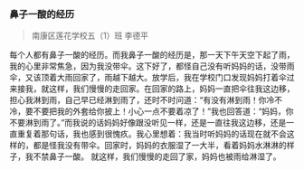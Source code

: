 ﻿---
layout: post
tags: [语文生活]
author: wkp
---

### 鼻子一酸的经历
>南康区莲花学校五（1）班  李德平


每个人都有鼻子一酸的经历。而我鼻子一酸的经历是，那一天下午天空下起了雨，我的心里非常焦急，因为我没带伞。这下好了，都怪自己没有听妈妈的话，没带雨伞，又该顶着大雨回家了，雨越下越大。放学后，我在学校门口发现妈妈打着伞过来接我，就这样，我们慢慢的走回家。在回家的路上，妈妈一直把伞往我这边移，担心我淋到雨，自己早已经淋到雨了，还时不时问道：“有没有淋到雨！你冷不冷，要不要把我的外套给你披上！小心一点不要着凉了！”我也回答道：“妈妈，你不要淋到雨了。”而我说的话妈妈好像跟没听见一样，还是一直往我这边移，还是一直重复着那句话，我也感到很愧疚。我心里想着：我当时听妈妈的话现在就不会这样的，都是怪我没有带伞。回家时，妈妈的衣服湿了一大半，看着妈妈水淋淋的样子，我不禁鼻子一酸。
就这样，我们慢慢的走回了家，妈妈也被雨给淋湿了。



